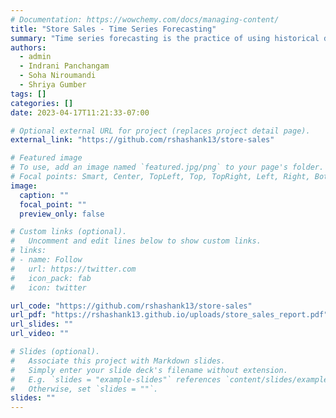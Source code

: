 ```yaml
---
# Documentation: https://wowchemy.com/docs/managing-content/
title: "Store Sales - Time Series Forecasting"
summary: "Time series forecasting is the practice of using historical data to predict future values. It can be challenging, due to the complexity of time-series data and the difficulty of accurately modeling patterns and trends. In this project, we tackled the 'Store Sales- Time Series Forecasting' challenge on Kaggle, which involved forecasting sales at a grocery retailer in Ecuador. We trained multiple models, starting with linear regression as our baseline. After careful analysis, we improved upon the baseline and achieved an error score of 0.39525, a 13% improvement over our linear regression model."
authors: 
  - admin
  - Indrani Panchangam
  - Soha Niroumandi
  - Shriya Gumber
tags: []
categories: []
date: 2023-04-17T11:21:33-07:00

# Optional external URL for project (replaces project detail page).
external_link: "https://github.com/rshashank13/store-sales"

# Featured image
# To use, add an image named `featured.jpg/png` to your page's folder.
# Focal points: Smart, Center, TopLeft, Top, TopRight, Left, Right, BottomLeft, Bottom, BottomRight.
image:
  caption: ""
  focal_point: ""
  preview_only: false

# Custom links (optional).
#   Uncomment and edit lines below to show custom links.
# links:
# - name: Follow
#   url: https://twitter.com
#   icon_pack: fab
#   icon: twitter

url_code: "https://github.com/rshashank13/store-sales"
url_pdf: "https://rshashank13.github.io/uploads/store_sales_report.pdf"
url_slides: ""
url_video: ""

# Slides (optional).
#   Associate this project with Markdown slides.
#   Simply enter your slide deck's filename without extension.
#   E.g. `slides = "example-slides"` references `content/slides/example-slides.md`.
#   Otherwise, set `slides = ""`.
slides: ""
---
```

